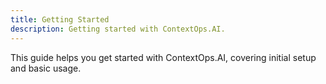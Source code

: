 ```yaml
---
title: Getting Started
description: Getting started with ContextOps.AI.
---
```


This guide helps you get started with ContextOps.AI, covering initial setup and basic usage.
